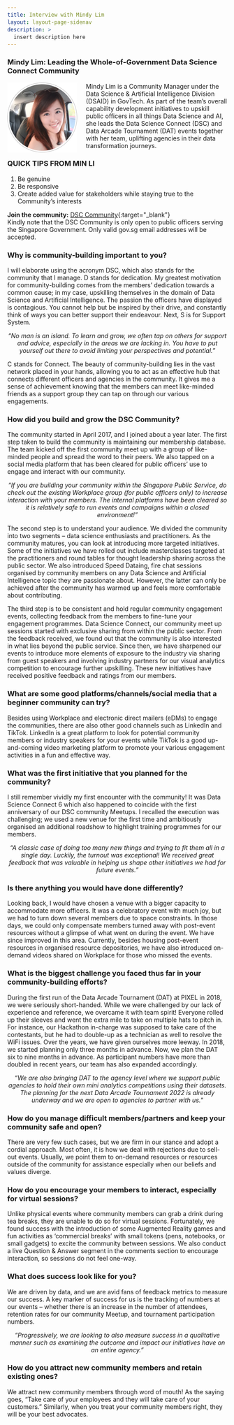 ```yaml
---
title: Interview with Mindy Lim
layout: layout-page-sidenav
description: >
  insert description here
---
```


### Mindy Lim: Leading the Whole-of-Government Data Science Connect Community

<div>
  <div div class="sgds-card">
    <div class="sgds-card-content">
      <img style="float: left; margin-right: 20px;" src="/assets/img/building-a-community-interview-mindy-lim.png" alt="Picture of Mindy Lim">
	  <p>
	    Mindy Lim is a Community Manager under the Data Science & Artificial Intelligence Division (DSAID) in GovTech. As part of the team’s overall capability development initiatives to upskill public officers in all things Data Science and AI, she leads the Data Science Connect (DSC) and Data Arcade Tournament (DAT) events together with her team, uplifting agencies in their data transformation journeys.
	  </p>
	</div>
  </div>
</div>
<!--<div>
  <div style="float: left; margin-right: 20px;">
    <img src="/assets/img/building-a-community-interview-mindy-lim.png" alt="Picture of Mindy Lim">
  </div>
  <div>
    <p>Mindy Lim is a Community Manager under the Data Science & Artificial Intelligence Division (DSAID) in GovTech. As part of the team’s overall capability development initiatives to upskill public officers in all things Data Science and AI, she leads the Data Science Connect (DSC) and Data Arcade Tournament (DAT) events together with her team, uplifting agencies in their data transformation journeys. </p>
  </div>
</div>
<p></p>-->

### QUICK TIPS FROM MIN LI

1. Be genuine
2. Be responsive
3. Create added value for stakeholders while staying true to the Community’s interests

**Join the community:** [DSC Community](https://go.gov.sg/communityregistration){:target="_blank"}<br />
Kindly note that the DSC Community is only open to public officers serving the Singapore Government. Only valid gov.sg email addresses will be accepted.

### Why is community-building important to you?

I will elaborate using the acronym DSC, which also stands for the community that I manage. D stands for dedication. My greatest motivation for community-building comes from the members’ dedication towards a common cause; in my case, upskilling themselves in the domain of Data Science and Artificial Intelligence. The passion the officers have displayed is contagious. You cannot help but be inspired by their drive, and constantly think of ways you can better support their endeavour. Next, S is for Support System.

<p style="text-align: center;"><i>“No man is an island. To learn and grow, we often tap on others for support and advice, especially in the areas we are lacking in. You have to put yourself out there to avoid limiting your perspectives and potential.”</i></p>

C stands for Connect. The beauty of community-building lies in the vast network placed in your hands, allowing you to act as an effective hub that connects different officers and agencies in the community.  It gives me a sense of achievement knowing that the members can meet like-minded friends as a support group they can tap on through our various engagements.

### How did you build and grow the DSC Community?

The community started in April 2017, and I joined about a year later. The first step taken to build the community is maintaining our membership database. The team kicked off the first community meet up with a group of like-minded people and spread the word to their peers. We also tapped on a social media platform that has been cleared for public officers’ use to engage and interact with our community.

<p style="text-align: center;"><i>“If you are building your community within the Singapore Public Service, do check out the existing Workplace group (for public officers only) to increase interaction with your members. The internal platforms have been cleared so it is relatively safe to run events and campaigns within a closed environment!”</i></p>

The second step is to understand your audience. We divided the community into two segments – data science enthusiasts and practitioners. As the community matures, you can look at introducing more targeted initiatives. Some of the initiatives we have rolled out include masterclasses targeted at the practitioners and round tables for thought leadership sharing across the public sector. We also introduced Speed Dataing, fire chat sessions organised by community members on any Data Science and Artificial Intelligence topic they are passionate about. However, the latter can only be achieved after the community has warmed up and feels more comfortable about contributing.

The third step is to be consistent and hold regular community engagement events, collecting feedback from the members to fine-tune your engagement programmes. Data Science Connect, our community meet up sessions started with exclusive sharing from within the public sector. From the feedback received, we found out that the community is also interested in what lies beyond the public service. Since then, we have sharpened our events to introduce more elements of exposure to the industry via sharing from guest speakers and involving industry partners for our visual analytics competition to encourage further upskilling. These new initiatives have received positive feedback and ratings from our members.

### What are some good platforms/channels/social media that a beginner community can try?

Besides using Workplace and electronic direct mailers (eDMs) to engage the communities, there are also other good channels such as LinkedIn and TikTok. LinkedIn is a great platform to look for potential community members or industry speakers for your events while TikTok is a good up-and-coming video marketing platform to promote your various engagement activities in a fun and effective way.

### What was the first initiative that you planned for the community?

I still remember vividly my first encounter with the community! It was Data Science Connect 6 which also happened to coincide with the first anniversary of our DSC community Meetups. I recalled the execution was challenging; we used a new venue for the first time and ambitiously organised an additional roadshow to highlight training programmes for our members.

<p style="text-align: center;"><i>“A classic case of doing too many new things and trying to fit them all in a single day. Luckily, the turnout was exceptional! We received great feedback that was valuable in helping us shape other initiatives we had for future events.”</i></p>

### Is there anything you would have done differently?

Looking back, I would have chosen a venue with a bigger capacity to accommodate more officers. It was a celebratory event with much joy, but we had to turn down several members due to space constraints. In those days, we could only compensate members turned away with post-event resources without a glimpse of what went on during the event. We have since improved in this area. Currently, besides housing post-event resources in organised resource depositories, we have also introduced on-demand videos shared on Workplace for those who missed the events.

### What is the biggest challenge you faced thus far in your community-building efforts?

During the first run of the Data Arcade Tournament (DAT) at PIXEL in 2018, we were seriously short-handed. While we were challenged by our lack of experience and reference, we overcame it with team spirit! Everyone rolled up their sleeves and went the extra mile to take on multiple hats to pitch in. For instance, our Hackathon in-charge was supposed to take care of the contestants, but he had to double-up as a technician as well to resolve the WiFi issues. Over the years, we have given ourselves more leeway. In 2018, we started planning only three months in advance. Now, we plan the DAT six to nine months in advance. As participant numbers have more than doubled in recent years, our team has also expanded accordingly.

<p style="text-align: center;"><i>“We are also bringing DAT to the agency level where we support public agencies to hold their own mini analytics competitions using their datasets. The planning for the next Data Arcade Tournament 2022 is already underway and we are open to agencies to partner with us."</i></p>

### How do you manage difficult members/partners and keep your community safe and open?

There are very few such cases, but we are firm in our stance and adopt a cordial approach. Most often, it is how we deal with rejections due to sell-out events. Usually, we point them to on-demand resources or resources outside of the community for assistance especially when our beliefs and values diverge.

### How do you encourage your members to interact, especially for virtual sessions?

Unlike physical events where community members can grab a drink during tea breaks, they are unable to do so for virtual sessions. Fortunately, we found success with the introduction of some Augmented Reality games and fun activities as ‘commercial breaks’ with small tokens (pens, notebooks, or small gadgets) to excite the community between sessions. We also conduct a live Question & Answer segment in the comments section to encourage interaction, so sessions do not feel one-way.

### What does success look like for you?

We are driven by data, and we are avid fans of feedback metrics to measure our success. A key marker of success for us is the tracking of numbers at our events – whether there is an increase in the number of attendees, retention rates for our community Meetup, and tournament participation numbers. 

<p style="text-align: center;"><i>“Progressively, we are looking to also measure success in a qualitative manner such as examining the outcome and impact our initiatives have on an entire agency.”</i></p>

### How do you attract new community members and retain existing ones?

We attract new community members through word of mouth! As the saying goes, “Take care of your employees and they will take care of your customers.” Similarly, when you treat your community members right, they will be your best advocates. 

<p></p>